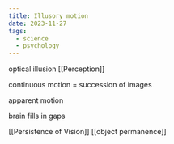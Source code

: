 ```yaml
---
title: Illusory motion
date: 2023-11-27
tags:
  - science
  - psychology
---
```

optical illusion 
[[Perception]]

continuous motion =  succession of images 

apparent motion 

brain fills in gaps 


[[Persistence of Vision]]
[[object permanence]]

